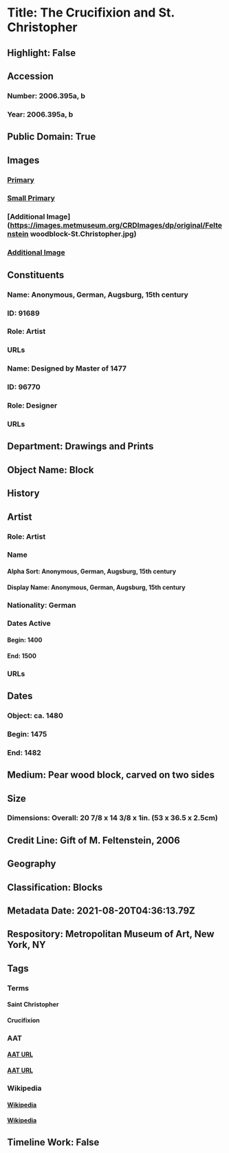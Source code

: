 # Title: The Crucifixion and St. Christopher
## Highlight: False
## Accession
### Number: 2006.395a, b
### Year: 2006.395a, b
## Public Domain: True
## Images
### [Primary](https://images.metmuseum.org/CRDImages/dp/original/DP257309.jpg)
### [Small Primary](https://images.metmuseum.org/CRDImages/dp/web-large/DP257309.jpg)
### [Additional Image](https://images.metmuseum.org/CRDImages/dp/original/Feltenstein woodblock-St.Christopher.jpg)
### [Additional Image](https://images.metmuseum.org/CRDImages/dp/original/DP257310.jpg)
## Constituents
### Name: Anonymous, German, Augsburg, 15th century
### ID: 91689
### Role: Artist
### URLs
### Name: Designed by Master of 1477
### ID: 96770
### Role: Designer
### URLs
## Department: Drawings and Prints
## Object Name: Block
## History
## Artist
### Role: Artist
### Name
#### Alpha Sort: Anonymous, German, Augsburg, 15th century
#### Display Name: Anonymous, German, Augsburg, 15th century
### Nationality: German
### Dates Active
#### Begin: 1400
#### End: 1500
### URLs
## Dates
### Object: ca. 1480
### Begin: 1475
### End: 1482
## Medium: Pear wood block, carved on two sides
## Size
### Dimensions: Overall: 20 7/8 x 14 3/8 x 1in. (53 x 36.5 x 2.5cm)
## Credit Line: Gift of M. Feltenstein, 2006
## Geography
## Classification: Blocks
## Metadata Date: 2021-08-20T04:36:13.79Z
## Respository: Metropolitan Museum of Art, New York, NY
## Tags
### Terms
#### Saint Christopher
#### Crucifixion
### AAT
#### [AAT URL](http://vocab.getty.edu/page/ia/901000586)
#### [AAT URL](http://vocab.getty.edu/page/aat/300404300)
### Wikipedia
#### [Wikipedia]()
#### [Wikipedia]()
## Timeline Work: False